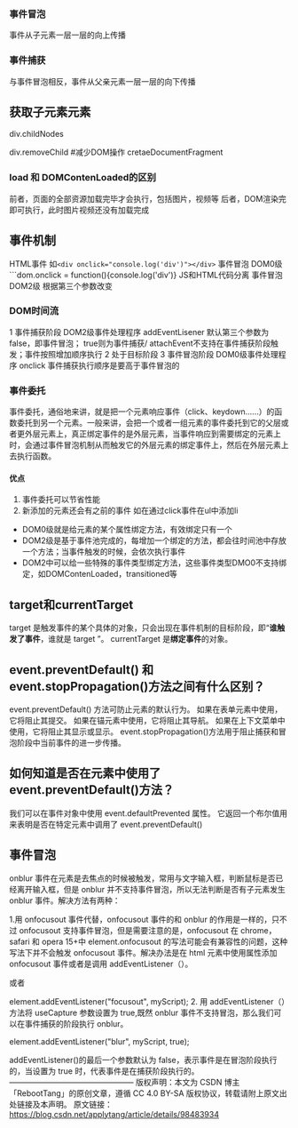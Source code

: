### 事件冒泡
事件从子元素一层一层的向上传播
### 事件捕获
与事件冒泡相反，事件从父亲元素一层一层的向下传播

## 获取子元素元素
div.childNodes

div.removeChild
#减少DOM操作 cretaeDocumentFragment

### load 和 DOMContenLoaded的区别
前者，页面的全部资源加载完毕才会执行，包括图片，视频等
后者，DOM渲染完即可执行，此时图片视频还没有加载完成

## 事件机制
HTML事件 如```<div onclick="console.log('div')"></div>``` 事件冒泡
DOM0级  ```dom.onclick = function(){console.log('div')} JS和HTML代码分离 事件冒泡
DOM2级  根据第三个参数改变

### DOM时间流
1 事件捕获阶段 DOM2级事件处理程序 addEventLisener 默认第三个参数为false，即事件冒泡； true则为事件捕获/ attachEvent不支持在事件捕获阶段触发；事件按照增加顺序执行
2 处于目标阶段
3 事件冒泡阶段 DOM0级事件处理程序 onclick
事件捕获执行顺序是要高于事件冒泡的

### 事件委托
事件委托，通俗地来讲，就是把一个元素响应事件（click、keydown......）的函数委托到另一个元素。一般来讲，会把一个或者一组元素的事件委托到它的父层或者更外层元素上，真正绑定事件的是外层元素，当事件响应到需要绑定的元素上时，会通过事件冒泡机制从而触发它的外层元素的绑定事件上，然后在外层元素上去执行函数。
#### 优点
1. 事件委托可以节省性能
2. 新添加的元素还会有之前的事件
如在通过click事件在ul中添加li

- DOM0级就是给元素的某个属性绑定方法，有效绑定只有一个
- DOM2级是基于事件池完成的，每增加一个绑定的方法，都会往时间池中存放一个方法；当事件触发的时候，会依次执行事件
- DOM2中可以给一些特殊的事件类型绑定方法，这些事件类型DMO0不支持绑定，如DOMContenLoaded，transitioned等

## target和currentTarget
target 是触发事件的某个具体的对象，只会出现在事件机制的目标阶段，即“**谁触发了事件**，谁就是 target ”。
currentTarget 是**绑定事件**的对象。

## event.preventDefault() 和 event.stopPropagation()方法之间有什么区别？

event.preventDefault() 方法可防止元素的默认行为。 如果在表单元素中使用，它将阻止其提交。 如果在锚元素中使用，它将阻止其导航。 如果在上下文菜单中使用，它将阻止其显示或显示。 event.stopPropagation()方法用于阻止捕获和冒泡阶段中当前事件的进一步传播。

## 如何知道是否在元素中使用了 event.preventDefault()方法？

我们可以在事件对象中使用 event.defaultPrevented 属性。 它返回一个布尔值用来表明是否在特定元素中调用了 event.preventDefault()


## 事件冒泡
onblur 事件在元素是去焦点的时候被触发，常用与文字输入框，判断鼠标是否已经离开输入框，但是 onblur 并不支持事件冒泡，所以无法判断是否有子元素发生 onblur 事件。解决方法有两种：

1.用 onfocusout 事件代替，onfocusout 事件的和 onblur 的作用是一样的，只不过 onfocusout 支持事件冒泡，但是需要注意的是，onfocusout 在 chrome，safari 和 opera 15+中 element.onfocusout 的写法可能会有兼容性的问题，这种写法下并不会触发 onfocusout 事件。解决办法是在 html 元素中使用属性添加 onfocusout 事件或者是调用 addEventListener（）。

<element onfoucusot="myScript">

或者

element.addEventListener("focusout", myScript);
2. 用 addEventListener（）方法将 useCapture 参数设置为 true,既然 onblur 事件不支持冒泡，那么我们可以在事件捕获的阶段执行 onblur。

element.addEventListener("blur", myScript, true);

addEventListener()的最后一个参数默认为 false，表示事件是在冒泡阶段执行的，当设置为 true 时，代表事件是在捕获阶段执行的。
————————————————
版权声明：本文为 CSDN 博主「RebootTang」的原创文章，遵循 CC 4.0 BY-SA 版权协议，转载请附上原文出处链接及本声明。
原文链接：https://blog.csdn.net/applytang/article/details/98483934
